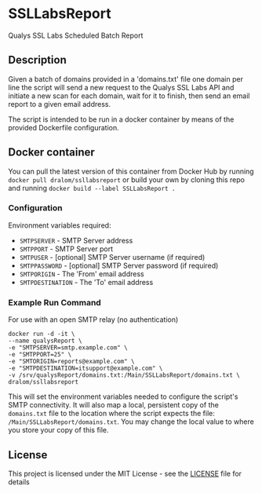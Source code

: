 # SSLLabsReport

Qualys SSL Labs Scheduled Batch Report

## Description

Given a batch of domains provided in a 'domains.txt' file one domain per line the 
script will send a new request to the Qualys SSL Labs API and initiate a new scan for
each domain, wait for it to finish, then send an email report to a given email address.

The script is intended to be run in a docker container by means of the provided 
Dockerfile configuration.

## Docker container

You can pull the latest version of this container from Docker Hub by running
`docker pull dralom/ssllabsreport` or build your own by cloning this repo and running 
`docker build --label SSLLabsReport .`

### Configuration

Environment variables required:
* `SMTPSERVER` - SMTP Server address
* `SMTPPORT` - SMTP Server port
* `SMTPUSER` - [optional] SMTP Server username (if required)
* `SMTPPASSWORD` - [optional] SMTP Server password (if required)
* `SMTPORIGIN` - The 'From' email address
* `SMTPDESTINATION` - The 'To' email address

### Example Run Command

For use with an open SMTP relay (no authentication)

```
docker run -d -it \
--name qualysReport \
-e "SMTPSERVER=smtp.example.com" \
-e "SMTPPORT=25" \
-e "SMTORIGIN=reports@example.com" \
-e "SMTPDESTINATION=itsupport@example.com" \
-v /srv/qualysReport/domains.txt:/Main/SSLLabsReport/domains.txt \
dralom/ssllabsreport
```

This will set the environment variables needed to configure the script's SMTP
connectivity. It will also map a local, persistent copy of the `domains.txt` file 
to the location where the script expects the file: `/Main/SSLLabsReport/domains.txt`. 
You may change the local value to where you store your copy of this file.

## License

This project is licensed under the MIT License - see the [LICENSE](LICENSE) 
file for details